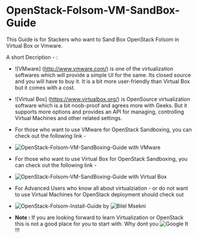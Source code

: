 OpenStack-Folsom-VM-SandBox-Guide
=================================

 This Guide is for Stackers who want to Sand Box OpenStack Folsom in Virtual Box or Vmware.
 
 A short Decription - :
 
 * ![VMware] (http://www.vmware.com/) is one of the virtualization softwares which will provide a simple UI for the same. Its closed source and you will have to buy it. It is a bit more user-friendly than Virtual Box but it comes with a cost. 
  
 * ![Virtual Box] (https://www.virtualbox.org/) is OpenSource virtualization software which is a bit noob-proof and agrees more with Geeks. But it supports more options and provides an API for managing, controlling Virtual Machines and other related settings.
  
 
 * For those who want to use VMware for OpenStack Sandboxing, you can check out the following link -
  
 * ![OpenStack-Folsom-VM-SandBoxing-Guide with VMware](https://github.com/dguitarbite/OpenStack-Folsom-VM-SandBox-Guide/tree/VMware)
  
 * For those who want to use Virtual Box for OpenStack Sandboxing, you can check out the following link -
  
 * ![OpenStack-Folsom-VM-SandBoxing-Guide with Virtual Box](https://github.com/dguitarbite/OpenStack-Folsom-VM-SandBox-Guide/tree/VirtualBox)
  
 * For Advanced Users who know all about virtualziation - or do not want to use Virtual Machines for OpenStack deployment should check out 
 * ![OpenStack-Folsom-Install-Guide](https://github.com/mseknibilel/OpenStack-Folsom-Install-guide/blob/master/OpenStack_Folsom_Install_Guide_WebVersion.rst) by ![Bilel Msekni](https://github.com/mseknibilel)
  
 * **Note :** If you are looking forward to learn Virtualization or OpenStack this is not a good place for you to start with. Why dont you ![Google It](https://www.google.com) !!!
 
